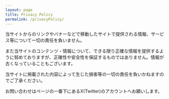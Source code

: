 ```yaml
---
layout: page
title: Privacy Policy
permalink: /privacyPolicy/
---
```


当サイトからのリンクやバナーなどで移動したサイトで提供される情報、サービス等について一切の責任を負いません。

また当サイトのコンテンツ・情報について、できる限り正確な情報を提供するように努めておりますが、正確性や安全性を保証するものではありません。情報が古くなっていることもございます。

当サイトに掲載された内容によって生じた損害等の一切の責任を負いかねますのでご了承ください。

お問い合わせはページの一番下にあるX(Twitter)のアカウントへお願いします。
